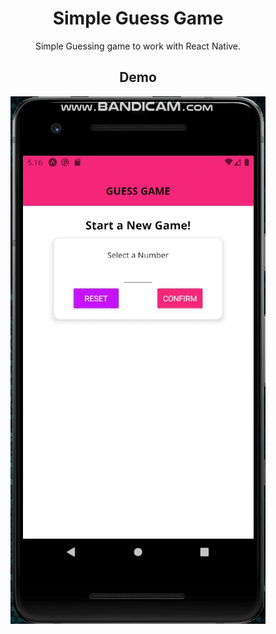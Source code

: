 <div align="center">

# Simple Guess Game

Simple Guessing game to work with React Native.

## Demo

![demo](./demo.gif)

</div>

